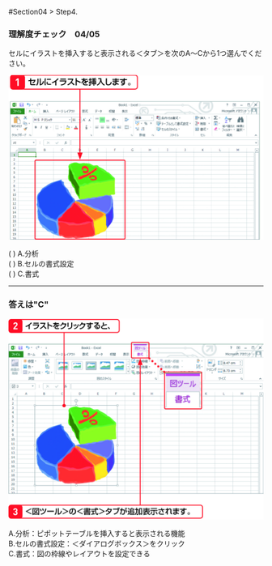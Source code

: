 ﻿#Section04 > Step4.  
  
### 理解度チェック　04/05
  
セルにイラストを挿入すると表示される＜タブ＞を次のA～Cから1つ選んでください。  
  
![](01_004_004_Q1.jpg)  
  
( ) A.分析  
( ) B.セルの書式設定  
( ) C.書式  
  
---  
  
### 答えは"C"  
  
![](01_004_004_A1.jpg)  
  
A.分析：ピポットテーブルを挿入すると表示される機能  
B.セルの書式設定：＜ダイアログボックス＞をクリック  
C.書式：図の枠線やレイアウトを設定できる